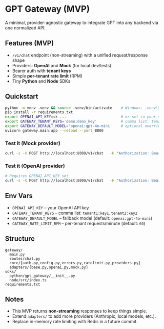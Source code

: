 # GPT Gateway (MVP)

A minimal, provider-agnostic gateway to integrate GPT into any backend via one normalized API.

## Features (MVP)
- `/v1/chat` endpoint (non-streaming) with a unified request/response shape
- Providers: **OpenAI** and **Mock** (for local dev/tests)
- Bearer auth with **tenant keys**
- Simple **per-tenant rate limit** (RPM)
- Tiny **Python** and **Node** SDKs

## Quickstart
```bash
python -m venv .venv && source .venv/bin/activate    # Windows: .venv\Scripts\activate
pip install -r requirements.txt
export OPENAI_API_KEY=sk-...                         # or set in your shell/OS
export GATEWAY_TENANT_KEYS='demo:demo_key'           # comma list: tenant:key
export GATEWAY_DEFAULT_MODEL='openai:gpt-4o-mini'    # optional override
uvicorn gateway.main:app --reload --port 8000
```

### Test it (Mock provider)
```bash
curl -s -X POST http://localhost:8000/v1/chat   -H "Authorization: Bearer demo_key"   -H "Content-Type: application/json"   -d '{ "model": "mock:any", "messages": [{"role":"user","content":"Hello"}] }' | jq
```

### Test it (OpenAI provider)
```bash
# Requires OPENAI_API_KEY set
curl -s -X POST http://localhost:8000/v1/chat   -H "Authorization: Bearer demo_key"   -H "Content-Type: application/json"   -d '{ "model": "openai:gpt-4o-mini", "messages": [{"role":"user","content":"Say hi in 5 words."}] }' | jq
```

## Env Vars
- `OPENAI_API_KEY` – your OpenAI API key
- `GATEWAY_TENANT_KEYS` – comma list: `tenant1:key1,tenant2:key2`
- `GATEWAY_DEFAULT_MODEL` – fallback model (default: `openai:gpt-4o-mini`)
- `GATEWAY_RATE_LIMIT_RPM` – per-tenant requests/minute (default: `60`)

## Structure
```
gateway/
  main.py
  routes/chat.py
  core/{auth.py,config.py,errors.py,ratelimit.py,providers.py}
  adapters/{base.py,openai.py,mock.py}
sdks/
  python/gpt_gateway/__init__.py
  node/src/index.ts
requirements.txt
```

## Notes
- This MVP returns **non-streaming** responses to keep things simple.
- Extend `adapters/` to add more providers (Anthropic, local models, etc.).
- Replace in-memory rate limiting with Redis in a future commit.
